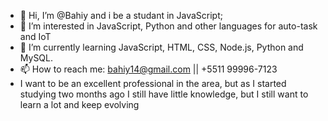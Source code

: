 - 👋 Hi, I’m @Bahiy and i be a studant in JavaScript;
- 👀 I’m interested in JavaScript, Python and other languages for auto-task and IoT
- 🌱 I’m currently learning JavaScript, HTML, CSS, Node.js, Python and MySQL.
- 📫 How to reach me: bahiy14@gmail.com || +5511 99996-7123
- I want to be an excellent professional in the area, but as I started studying two months ago I still have little knowledge, but I still want to learn a lot and keep evolving

<!---
Bahiy/Bahiy is a ✨ special ✨ repository because its `README.md` (this file) appears on your GitHub profile.
You can click the Preview link to take a look at your changes.
--->
